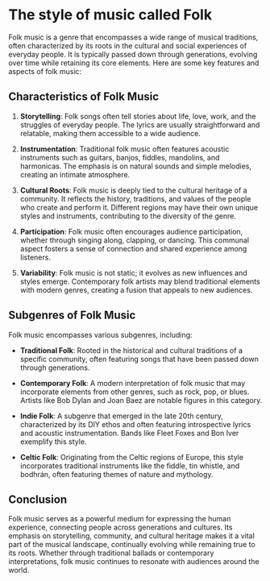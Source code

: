 # The style of music called Folk

Folk music is a genre that encompasses a wide range of musical traditions, often characterized by its roots in the cultural and social experiences of everyday people. It is typically passed down through generations, evolving over time while retaining its core elements. Here are some key features and aspects of folk music:

## Characteristics of Folk Music

1. **Storytelling**: Folk songs often tell stories about life, love, work, and the struggles of everyday people. The lyrics are usually straightforward and relatable, making them accessible to a wide audience.

2. **Instrumentation**: Traditional folk music often features acoustic instruments such as guitars, banjos, fiddles, mandolins, and harmonicas. The emphasis is on natural sounds and simple melodies, creating an intimate atmosphere.

3. **Cultural Roots**: Folk music is deeply tied to the cultural heritage of a community. It reflects the history, traditions, and values of the people who create and perform it. Different regions may have their own unique styles and instruments, contributing to the diversity of the genre.

4. **Participation**: Folk music often encourages audience participation, whether through singing along, clapping, or dancing. This communal aspect fosters a sense of connection and shared experience among listeners.

5. **Variability**: Folk music is not static; it evolves as new influences and styles emerge. Contemporary folk artists may blend traditional elements with modern genres, creating a fusion that appeals to new audiences.

## Subgenres of Folk Music

Folk music encompasses various subgenres, including:

- **Traditional Folk**: Rooted in the historical and cultural traditions of a specific community, often featuring songs that have been passed down through generations.

- **Contemporary Folk**: A modern interpretation of folk music that may incorporate elements from other genres, such as rock, pop, or blues. Artists like Bob Dylan and Joan Baez are notable figures in this category.

- **Indie Folk**: A subgenre that emerged in the late 20th century, characterized by its DIY ethos and often featuring introspective lyrics and acoustic instrumentation. Bands like Fleet Foxes and Bon Iver exemplify this style.

- **Celtic Folk**: Originating from the Celtic regions of Europe, this style incorporates traditional instruments like the fiddle, tin whistle, and bodhrán, often featuring themes of nature and mythology.

## Conclusion

Folk music serves as a powerful medium for expressing the human experience, connecting people across generations and cultures. Its emphasis on storytelling, community, and cultural heritage makes it a vital part of the musical landscape, continually evolving while remaining true to its roots. Whether through traditional ballads or contemporary interpretations, folk music continues to resonate with audiences around the world.
